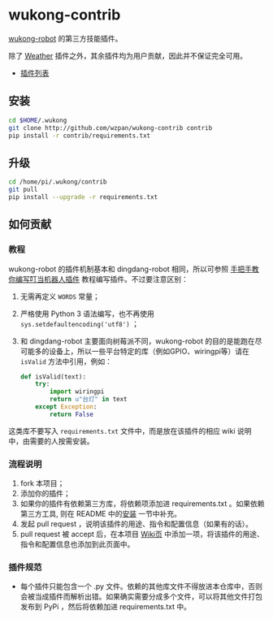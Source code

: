# wukong-contrib

[wukong-robot](http://github.com/wzpan/wukong-robot) 的第三方技能插件。

除了 [Weather](https://github.com/wzpan/wukong-contrib/wiki/weather) 插件之外，其余插件均为用户贡献，因此并不保证完全可用。

* [插件列表](https://github.com/wzpan/wukong-contrib/wiki)

## 安装

``` sh
cd $HOME/.wukong
git clone http://github.com/wzpan/wukong-contrib contrib
pip install -r contrib/requirements.txt
```

## 升级

``` sh
cd /home/pi/.wukong/contrib
git pull
pip install --upgrade -r requirements.txt
```

## 如何贡献

### 教程

wukong-robot 的插件机制基本和 dingdang-robot 相同，所以可参照 [手把手教你编写叮当机器人插件](http://www.hahack.com/codes/how-to-write-dingdang-plugin/) 教程编写插件。不过要注意区别：

1. 无需再定义 `WORDS` 常量；
2. 严格使用 Python 3 语法编写，也不再使用 `sys.setdefaultencoding('utf8')` ；
3. 和 dingdang-robot 主要面向树莓派不同，wukong-robot 的目的是能跑在尽可能多的设备上，所以一些平台特定的库（例如GPIO、wiringpi等）请在 `isValid` 方法中引用，例如：

    ``` py
    def isValid(text):
        try:
            import wiringpi
            return u"台灯" in text
        except Exception:
            return False
    ```
  
  这类库不要写入 `requirements.txt` 文件中，而是放在该插件的相应 wiki 说明中，由需要的人按需安装。

### 流程说明

1. fork 本项目；
2. 添加你的插件；
3. 如果你的插件有依赖第三方库，将依赖项添加进 requirements.txt 。如果依赖第三方工具, 则在 README 中的[安装](#安装) 一节中补充。
4. 发起 pull request ，说明该插件的用途、指令和配置信息（如果有的话）。
5. pull request 被 accept 后，在本项目 [Wiki页](https://github.com/dingdang-robot/dingdang-contrib/wiki/neteasemusic) 中添加一项，将该插件的用途、指令和配置信息也添加到此页面中。

### 插件规范

* 每个插件只能包含一个 .py 文件。依赖的其他库文件不得放进本仓库中，否则会被当成插件而解析出错。如果确实需要分成多个文件，可以将其他文件打包发布到 PyPi ，然后将依赖加进 requirements.txt 中。
